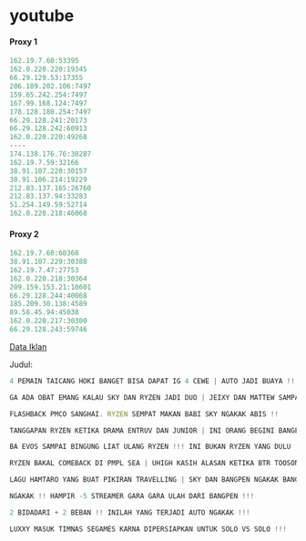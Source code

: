 # youtube


#### Proxy 1
```js
162.19.7.60:53395
162.0.220.220:19345
66.29.129.53:17355
206.189.202.106:7497
159.65.242.254:7497
167.99.168.124:7497
178.128.180.254:7497
66.29.128.241:20173
66.29.128.242:60913
162.0.220.220:49268
----
174.138.176.76:30287
162.19.7.59:32166
38.91.107.220:30157
38.91.106.214:19229
212.83.137.165:26760
212.83.137.94:33283
51.254.149.59:52714
162.0.220.218:46068
```

#### Proxy 2
```js
162.19.7.60:60368
38.91.107.229:30388
162.19.7.47:27753
162.0.220.218:30364
209.159.153.21:10601
66.29.128.244:40068
185.209.30.138:4589
89.58.45.94:45038
162.0.220.217:30300
66.29.128.243:59746
```


[Data Iklan](https://www.prepostseo.com/tool/fake-address-generator)

Judul:
```js
4 PEMAIN TAICANG HOKI BANGET BISA DAPAT IG 4 CEWE | AUTO JADI BUAYA !!!
```
```js
GA ADA OBAT EMANG KALAU SKY DAN RYZEN JADI DUO | JEIXY DAN MATTEW SAMPAI KEWALAHAN
```
```js
FLASHBACK PMCO SANGHAI. RYZEN SEMPAT MAKAN BABI SKY NGAKAK ABIS !!
```
```js
TANGGAPAN RYZEN KETIKA DRAMA ENTRUV DAN JUNIOR | INI ORANG BEGINI BANGET!!!
```
```js
BA EVOS SAMPAI BINGUNG LIAT ULANG RYZEN !!! INI BUKAN RYZEN YANG DULU
```
```js
RYZEN BAKAL COMEBACK DI PMPL SEA | UHIGH KASIH ALASAN KETIKA BTR TOOSON !!!
```
```js
LAGU HAMTARO YANG BUAT PIKIRAN TRAVELLING | SKY DAN BANGPEN NGAKAK BANGET !!!
```
```js
NGAKAK !! HAMPIR -5 STREAMER GARA GARA ULAH DARI BANGPEN !!!
```
```js
2 BIDADARI + 2 BEBAN !! INILAH YANG TERJADI AUTO NGAKAK !!!
```
```js
LUXXY MASUK TIMNAS SEGAMES KARNA DIPERSIAPKAN UNTUK SOLO VS SOLO !!!
```
